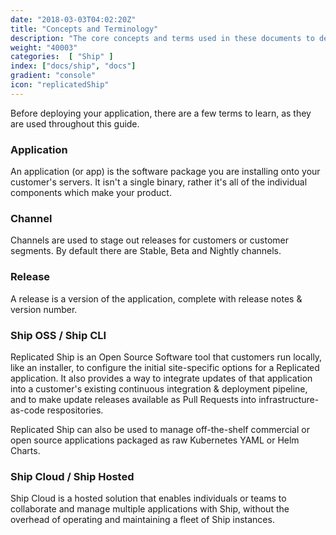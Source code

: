 ```yaml
---
date: "2018-03-03T04:02:20Z"
title: "Concepts and Terminology"
description: "The core concepts and terms used in these documents to describe the Replicated functionality."
weight: "40003"
categories:  [ "Ship" ]
index: ["docs/ship", "docs"]
gradient: "console"
icon: "replicatedShip"
---
```


Before deploying your application, there are a few terms to learn, as they are used throughout this guide.

### Application
An application (or app) is the software package you are installing onto your customer's servers. It isn't a single binary, rather it's all of the individual components which make your product.

### Channel
Channels are used to stage out releases for customers or customer segments. By default there are Stable, Beta and Nightly channels.

### Release
A release is a version of the application, complete with release notes & version number.

### Ship OSS / Ship CLI

Replicated Ship is an Open Source Software tool that customers run locally, like an installer, to configure the initial site-specific options for a Replicated application. It also provides a way to integrate updates of that application into a customer's existing continuous integration & deployment pipeline, and to make update releases available as Pull Requests into infrastructure-as-code respositories.

Replicated Ship can also be used to manage off-the-shelf commercial or open source applications packaged as raw Kubernetes YAML or Helm Charts.

### Ship Cloud / Ship Hosted

Ship Cloud is a hosted solution that enables individuals or teams to collaborate and manage multiple applications with Ship, without the overhead of operating and maintaining a fleet of Ship instances.
